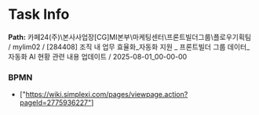 # Task Info

**Path:** 카페24(주)\본사사업장\[CG]MI본부\마케팅센터\프론트빌더그룹\플로우기획팀 / mylim02 / [284408] 조직 내 업무 효율화_자동화 지원 _ 프론트빌더 그룹 데이터_자동화 AI 현황 관련 내용 업데이트 / 2025-08-01_00-00-00

### BPMN
- ["https://wiki.simplexi.com/pages/viewpage.action?pageId=2775936227"]

